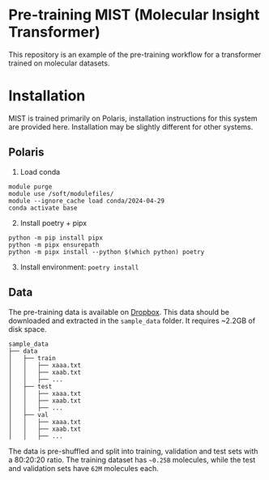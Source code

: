 # Pre-training MIST (Molecular Insight Transformer)
This repository is an example of the pre-training workflow for a transformer trained on molecular datasets.

# Installation

MIST is trained primarily on Polaris, installation instructions for this system are provided here. 
Installation may be slightly different for other systems.

## Polaris

1. Load conda
```shell
module purge
module use /soft/modulefiles/
module --ignore_cache load conda/2024-04-29
conda activate base
```

2. Install poetry + pipx
```shell
python -m pip install pipx
python -m pipx ensurepath
python -m pipx install --python $(which python) poetry
```

3. Install environment: `poetry install`

## Data

The pre-training data is available on [Dropbox](https://www.dropbox.com/scl/fo/3z1lklbper07ojtp5t4iu/AHUEJ_3j5_CRVpWmcGLW3kQ?rlkey=2818imymvf5mk5byz0c7ei1ij&dl=0).
This data should be downloaded and extracted in the `sample_data` folder. It requires ~2.2GB of disk space.

```
sample_data
├── data
│   ├── train
│   │   ├── xaaa.txt
│   │   ├── xaab.txt
│   │   ├── ...
│   ├── test
│   │   ├── xaaa.txt
│   │   ├── xaab.txt
│   │   ├── ...
│   ├── val
│   │   ├── xaaa.txt
│   │   ├── xaab.txt
│   │   ├── ...
```

The data is pre-shuffled and split into training, validation and test sets with a 80:20:20 ratio. 
The training dataset has `~0.25B` molecules, while the test and validation sets have `62M` molecules each.
